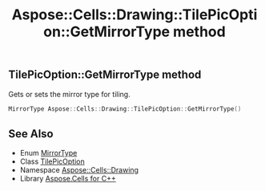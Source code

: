﻿---
title: Aspose::Cells::Drawing::TilePicOption::GetMirrorType method
linktitle: GetMirrorType
second_title: Aspose.Cells for C++ API Reference
description: 'Aspose::Cells::Drawing::TilePicOption::GetMirrorType method. Gets or sets the mirror type for tiling in C++.'
type: docs
weight: 1400
url: /cpp/aspose.cells.drawing/tilepicoption/getmirrortype/
---
## TilePicOption::GetMirrorType method


Gets or sets the mirror type for tiling.

```cpp
MirrorType Aspose::Cells::Drawing::TilePicOption::GetMirrorType()
```

## See Also

* Enum [MirrorType](../../mirrortype/)
* Class [TilePicOption](../)
* Namespace [Aspose::Cells::Drawing](../../)
* Library [Aspose.Cells for C++](../../../)
